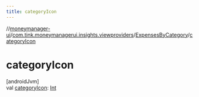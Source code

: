 ```yaml
---
title: categoryIcon
---
```

//[moneymanager-ui](../../../index.html)/[com.tink.moneymanagerui.insights.viewproviders](../index.html)/[ExpensesByCategory](index.html)/[categoryIcon](category-icon.html)



# categoryIcon



[androidJvm]\
val [categoryIcon](category-icon.html): [Int](https://kotlinlang.org/api/latest/jvm/stdlib/kotlin/-int/index.html)




